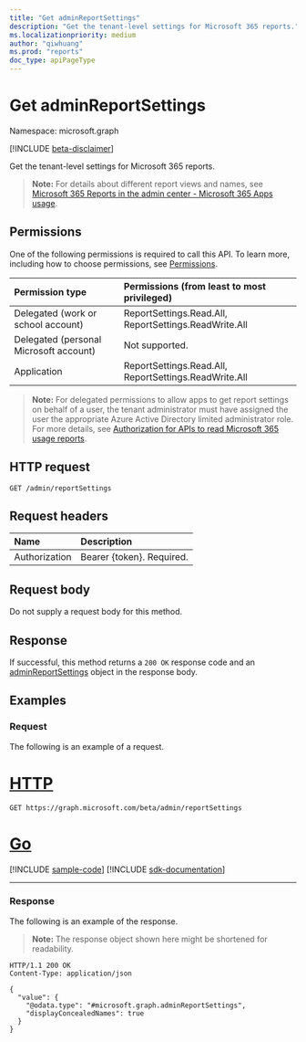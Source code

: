 ```yaml
---
title: "Get adminReportSettings"
description: "Get the tenant-level settings for Microsoft 365 reports."
ms.localizationpriority: medium
author: "qiwhuang"
ms.prod: "reports"
doc_type: apiPageType
---
```


# Get adminReportSettings

Namespace: microsoft.graph

[!INCLUDE [beta-disclaimer](../../includes/beta-disclaimer.md)]

Get the tenant-level settings for Microsoft 365 reports.

> **Note:** For details about different report views and names, see [Microsoft 365 Reports in the admin center - Microsoft 365 Apps usage](/microsoft-365/admin/activity-reports/microsoft365-apps-usage).

## Permissions

One of the following permissions is required to call this API. To learn more, including how to choose permissions, see [Permissions](/graph/permissions-reference).

| Permission type                        | Permissions (from least to most privileged)           |
|:---------------------------------------|:------------------------------------------------------|
| Delegated (work or school account)     | ReportSettings.Read.All, ReportSettings.ReadWrite.All |
| Delegated (personal Microsoft account) | Not supported.                                        |
| Application                            | ReportSettings.Read.All, ReportSettings.ReadWrite.All |

> **Note:** For delegated permissions to allow apps to get report settings on behalf of a user, the tenant administrator must have assigned the user the appropriate Azure Active Directory limited administrator role. For more details, see [Authorization for APIs to read Microsoft 365 usage reports](/graph/reportroot-authorization).

## HTTP request

<!-- { "blockType": "ignored" } -->

```http
GET /admin/reportSettings
```

## Request headers

| Name          | Description               |
| :------------ | :------------------------ |
| Authorization | Bearer {token}. Required. |

## Request body

Do not supply a request body for this method.

## Response

If successful, this method returns a `200 OK` response code and an [adminReportSettings](../resources/adminreportsettings.md) object in the response body.

## Examples

### Request

The following is an example of a request.

# [HTTP](#tab/http)
<!-- {
  "blockType": "request",
  "name": "get_adminreportsettings"
}
-->
``` http
GET https://graph.microsoft.com/beta/admin/reportSettings
```

# [Go](#tab/go)
[!INCLUDE [sample-code](../includes/snippets/go/get-adminreportsettings-go-snippets.md)]
[!INCLUDE [sdk-documentation](../includes/snippets/snippets-sdk-documentation-link.md)]

---


### Response

The following is an example of the response.
>**Note:** The response object shown here might be shortened for readability.
<!-- {
  "blockType": "response",
  "truncated": true,
  "@odata.type": "microsoft.graph.adminReportSettings"
}
-->
``` http
HTTP/1.1 200 OK
Content-Type: application/json

{
  "value": {
    "@odata.type": "#microsoft.graph.adminReportSettings",
    "displayConcealedNames": true
  }
}
```
